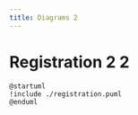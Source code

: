 ```yaml
---
title: Diagrams 2
---
```


# Registration 2 2

```plantuml
@startuml
!include ./registration.puml
@enduml
```


